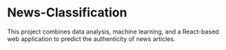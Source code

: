# News-Classification
This project combines data analysis, machine learning, and a React-based web application to predict the authenticity of news articles.
